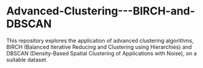 # Advanced-Clustering---BIRCH-and-DBSCAN
This repository explores the application of advanced clustering algorithms, BIRCH (Balanced Iterative Reducing and Clustering using Hierarchies) and DBSCAN (Density-Based Spatial Clustering of Applications with Noise), on a suitable dataset.
